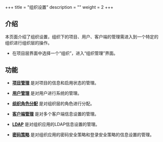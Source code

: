 +++
title = "组织设置"
description = ""
weight = 2
+++

<h2 id="1">介绍</h2>
  
本页面介绍了组织设置，组织下的项目、用户、客户端的管理需进入到一个特定的组织进行组织层的操作。

- 在项目层界面中选择一个“组织”，进入“组织管理”界面。

<h2 id="1">功能</h2>

- [**项目管理**](../tenant/project) 是对项目的信息和启用状态的管理。

- [**用户管理**](../tenant/user) 是对用户进行系统的管理。

- [**组织角色分配**](../tenant/role-assignment) 是对组织层的角色进行分配。

- [**客户端管理**](../tenant/client) 是对多个客户端信息设置的管理。

- [**LDAP**](../tenant/ldap) 是对组织应用的LDAP信息设置的管理。

- [**密码策略**](../tenant/secret_policy) 是对组织应用的密码安全策略和登录安全策略的信息设置的管理。
